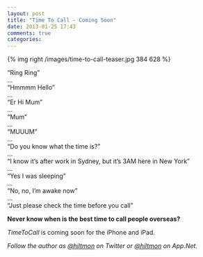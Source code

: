 ```yaml
---
layout: post
title: "Time To Call - Coming Soon"
date: 2013-01-25 17:43
comments: true
categories: 
---
```


{% img right /images/time-to-call-teaser.jpg 384 628 %}

“Ring Ring”  
...  
“Hmmmm Hello”  
...  
“Er Hi Mum”  
...  
“Mum”  
...  
“MUUUM”  
...  
“Do you know what the time is?”  
...  
“I know it’s after work in Sydney, but it’s 3AM here in New York”  
...  
“Yes I was sleeping”  
...  
“No, no, I’m awake now”  
...  
“Just please check the time before you call”  

**Never know when is the best time to call people overseas?**

*TimeToCall* is coming soon for the iPhone and iPad.

*Follow the author as [@hiltmon](http://twitter.com/hiltmon) on Twitter or [@hiltmon](http://alpha.app.net/hiltmon) on App.Net.*